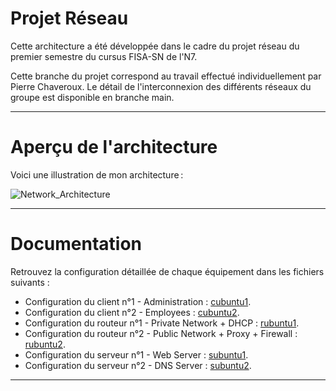# Projet Réseau

Cette architecture a été développée dans le cadre du projet réseau du premier semestre du cursus FISA-SN de l'N7.

Cette branche du projet correspond au travail effectué individuellement par Pierre Chaveroux. Le détail de l'interconnexion des différents réseaux du groupe est disponible en branche main.

---

# Aperçu de l'architecture

Voici une illustration de mon architecture :

![Network_Architecture]("medias/pchaveroux_architecture.jpg)

---

# Documentation

Retrouvez la configuration détaillée de chaque équipement dans les fichiers suivants :
- Configuration du client n°1 - Administration : [cubuntu1](configuration_files/cubuntu1.md).
- Configuration du client n°2 - Employees : [cubuntu2](configuration_files/cubuntu2.md).
- Configuration du routeur n°1 - Private Network + DHCP : [rubuntu1](configuration_files/rubuntu1.md).
- Configuration du routeur n°2 - Public Network + Proxy + Firewall : [rubuntu2](configuration_files/rubuntu2.md).
- Configuration du serveur n°1 - Web Server : [subuntu1](configuration_files/subuntu1.md).
- Configuration du serveur n°2 - DNS Server : [subuntu2](configuration_files/subuntu2.md).

---



